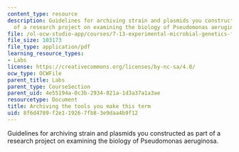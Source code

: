 ```yaml
---
content_type: resource
description: Guidelines for archiving strain and plasmids you constructed as part
  of a research project on examining the biology of Pseudomonas aeruginosa.
file: /ol-ocw-studio-app/courses/7-13-experimental-microbial-genetics-fall-2008/8f6d4789f2e119267fb83e9daa4b9f12_MIT7_13f08_lab23_ArchiveGuide.pdf
file_size: 103173
file_type: application/pdf
learning_resource_types:
- Labs
license: https://creativecommons.org/licenses/by-nc-sa/4.0/
ocw_type: OCWFile
parent_title: Labs
parent_type: CourseSection
parent_uid: 4e55194a-0c3b-2934-821a-1d3a37a1a3ae
resourcetype: Document
title: Archiving the tools you make this term
uid: 8f6d4789-f2e1-1926-7fb8-3e9daa4b9f12
---
```

Guidelines for archiving strain and plasmids you constructed as part of a research project on examining the biology of Pseudomonas aeruginosa.